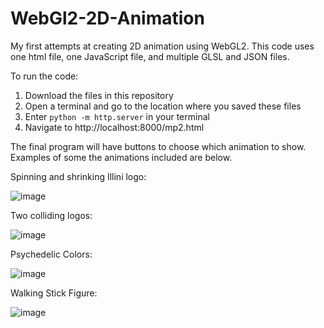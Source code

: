 # WebGl2-2D-Animation

My first attempts at creating 2D animation using WebGL2. This code uses one html file, one JavaScript file, and multiple GLSL and JSON files.

To run the code:
1) Download the files in this repository
2) Open a terminal and go to the location where you saved these files
3) Enter ```python -m http.server``` in your terminal
4) Navigate to http://localhost:8000/mp2.html

The final program will have buttons to choose which animation to show. Examples of some the animations included are below. 

Spinning and shrinking Illini logo:

![image](https://user-images.githubusercontent.com/111945641/227106663-48ec2df8-ecb5-43df-8360-7a42beeeca5d.png)


Two colliding logos:

![image](https://user-images.githubusercontent.com/111945641/227106843-2dcc2eb1-5868-42c9-a8f1-4ba40e1f9f48.png)


Psychedelic Colors:

![image](https://user-images.githubusercontent.com/111945641/227106975-10fdea88-8db2-4dfd-b65f-393bf17aef97.png)


Walking Stick Figure:

![image](https://user-images.githubusercontent.com/111945641/227107120-ff76dddf-a5d3-432b-82be-99eedeef66cb.png)


